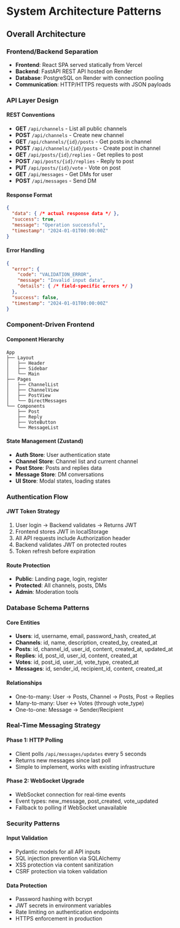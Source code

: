 # System Architecture Patterns

## Overall Architecture

### Frontend/Backend Separation
- **Frontend**: React SPA served statically from Vercel
- **Backend**: FastAPI REST API hosted on Render
- **Database**: PostgreSQL on Render with connection pooling
- **Communication**: HTTP/HTTPS requests with JSON payloads

### API Layer Design

#### REST Conventions
- **GET** `/api/channels` - List all public channels
- **POST** `/api/channels` - Create new channel
- **GET** `/api/channels/{id}/posts` - Get posts in channel
- **POST** `/api/channels/{id}/posts` - Create post in channel
- **GET** `/api/posts/{id}/replies` - Get replies to post
- **POST** `/api/posts/{id}/replies` - Reply to post
- **PUT** `/api/posts/{id}/vote` - Vote on post
- **GET** `/api/messages` - Get DMs for user
- **POST** `/api/messages` - Send DM

#### Response Format
```json
{
  "data": { /* actual response data */ },
  "success": true,
  "message": "Operation successful",
  "timestamp": "2024-01-01T00:00:00Z"
}
```

#### Error Handling
```json
{
  "error": { 
    "code": "VALIDATION_ERROR",
    "message": "Invalid input data",
    "details": { /* field-specific errors */ }
  },
  "success": false,
  "timestamp": "2024-01-01T00:00:00Z"
}
```

### Component-Driven Frontend

#### Component Hierarchy
```
App
├── Layout
│   ├── Header
│   ├── Sidebar
│   └── Main
├── Pages
│   ├── ChannelList
│   ├── ChannelView
│   ├── PostView
│   └── DirectMessages
└── Components
    ├── Post
    ├── Reply
    ├── VoteButton
    └── MessageList
```

#### State Management (Zustand)
- **Auth Store**: User authentication state
- **Channel Store**: Channel list and current channel
- **Post Store**: Posts and replies data
- **Message Store**: DM conversations
- **UI Store**: Modal states, loading states

### Authentication Flow

#### JWT Token Strategy
1. User login → Backend validates → Returns JWT
2. Frontend stores JWT in localStorage
3. All API requests include Authorization header
4. Backend validates JWT on protected routes
5. Token refresh before expiration

#### Route Protection
- **Public**: Landing page, login, register
- **Protected**: All channels, posts, DMs
- **Admin**: Moderation tools

### Database Schema Patterns

#### Core Entities
- **Users**: id, username, email, password_hash, created_at
- **Channels**: id, name, description, created_by, created_at
- **Posts**: id, channel_id, user_id, content, created_at, updated_at
- **Replies**: id, post_id, user_id, content, created_at
- **Votes**: id, post_id, user_id, vote_type, created_at
- **Messages**: id, sender_id, recipient_id, content, created_at

#### Relationships
- One-to-many: User → Posts, Channel → Posts, Post → Replies
- Many-to-many: User ↔ Votes (through vote_type)
- One-to-one: Message → Sender/Recipient

### Real-Time Messaging Strategy

#### Phase 1: HTTP Polling
- Client polls `/api/messages/updates` every 5 seconds
- Returns new messages since last poll
- Simple to implement, works with existing infrastructure

#### Phase 2: WebSocket Upgrade
- WebSocket connection for real-time events
- Event types: new_message, post_created, vote_updated
- Fallback to polling if WebSocket unavailable

### Security Patterns

#### Input Validation
- Pydantic models for all API inputs
- SQL injection prevention via SQLAlchemy
- XSS protection via content sanitization
- CSRF protection via token validation

#### Data Protection
- Password hashing with bcrypt
- JWT secrets in environment variables
- Rate limiting on authentication endpoints
- HTTPS enforcement in production